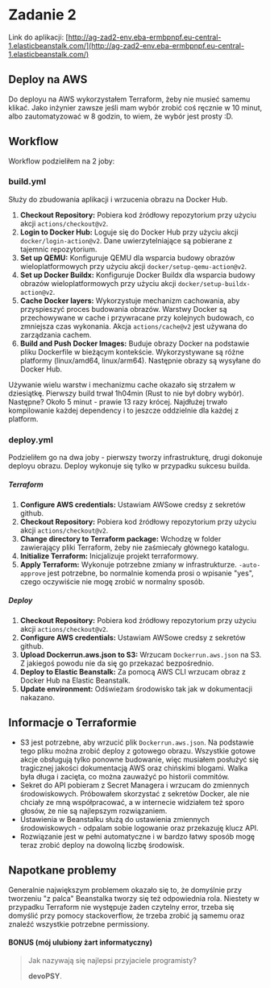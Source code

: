 # Zadanie 2

Link do
aplikacji: [http://ag-zad2-env.eba-ermbpnpf.eu-central-1.elasticbeanstalk.com/](http://ag-zad2-env.eba-ermbpnpf.eu-central-1.elasticbeanstalk.com/)

## Deploy na AWS

Do deployu na AWS wykorzystałem Terraform, żeby nie musieć samemu klikać. Jako inżynier zawsze jeśli mam wybór zrobić
coś ręcznie w 10 minut, albo zautomatyzować w 8 godzin, to wiem, że wybór jest prosty :D.

## Workflow

Workflow podzieliłem na 2 joby:

### build.yml

Służy do zbudowania aplikacji i wrzucenia obrazu na Docker Hub.

1. **Checkout Repository:** Pobiera kod źródłowy repozytorium przy użyciu akcji `actions/checkout@v2`.
2. **Login to Docker Hub:** Loguje się do Docker Hub przy użyciu akcji `docker/login-action@v2`. Dane uwierzytelniające
   są pobierane z tajemnic repozytorium.
3. **Set up QEMU:** Konfiguruje QEMU dla wsparcia budowy obrazów wieloplatformowych przy użyciu
   akcji `docker/setup-qemu-action@v2`.
4. **Set up Docker Buildx:** Konfiguruje Docker Buildx dla wsparcia budowy obrazów wieloplatformowych przy użyciu
   akcji `docker/setup-buildx-action@v2`.
5. **Cache Docker layers:** Wykorzystuje mechanizm cachowania, aby przyspieszyć proces budowania obrazów. Warstwy Docker
   są przechowywane w cache i przywracane przy kolejnych budowach, co zmniejsza czas wykonania. Akcja `actions/cache@v2`
   jest używana do zarządzania cachem.
6. **Build and Push Docker Images:** Buduje obrazy Docker na podstawie pliku Dockerfile w bieżącym kontekście.
   Wykorzystywane są różne platformy (linux/amd64, linux/arm64). Następnie obrazy są wysyłane do Docker Hub.

Używanie wielu warstw i mechanizmu cache okazało się strzałem w dziesiątkę. Pierwszy build trwał 1h04min (Rust to nie
był dobry wybór). Następne? Około 5 minut - prawie 13 razy krócej. Najdłużej trwało kompilowanie każdej dependency i to
jeszcze oddzielnie dla każdej z platform.

### deploy.yml

Podzieliłem go na dwa joby - pierwszy tworzy infrastrukturę, drugi dokonuje deployu obrazu. Deploy wykonuje się tylko w
przypadku sukcesu builda.

##### Terraform

1. **Configure AWS credentials:** Ustawiam AWSowe credsy z sekretów github.
2. **Checkout Repository:** Pobiera kod źródłowy repozytorium przy użyciu akcji `actions/checkout@v2`.
3. **Change directory to Terraform package:** Wchodzę w folder zawierający pliki Terraform, żeby nie zaśmiecały głównego
   katalogu.
4. **Initialize Terraform:** Inicjalizuje projekt terraformowy.
5. **Apply Terraform:** Wykonuje potrzebne zmiany w infrastrukturze. `-auto-approve` jest potrzebne, bo normalnie
   komenda prosi o wpisanie "yes", czego oczywiście nie mogę zrobić w normalny sposób.

##### Deploy

1. **Checkout Repository:** Pobiera kod źródłowy repozytorium przy użyciu akcji `actions/checkout@v2`.
2. **Configure AWS credentials:** Ustawiam AWSowe credsy z sekretów github.
3. **Upload Dockerrun.aws.json to S3:** Wrzucam `Dockerrun.aws.json` na S3. Z jakiegoś powodu nie da się go przekazać
   bezpośrednio.
4. **Deploy to Elastic Beanstalk:** Za pomocą AWS CLI wrzucam obraz z Docker Hub na Elastic Beanstalk.
5. **Update environment:** Odświeżam środowisko tak jak w dokumentacji nakazano.

## Informacje o Terraformie

- S3 jest potrzebne, aby wrzucić plik `Dockerrun.aws.json`. Na podstawie tego pliku można zrobić deploy z gotowego
  obrazu. Wszystkie gotowe akcje obsługują tylko ponowne budowanie, więc musiałem posłużyć się tragicznej jakości
  dokumentacją AWS oraz chińskimi blogami. Walka była długa i zacięta, co można zauważyć po historii commitów.
- Sekret do API pobieram z Secret Managera i wrzucam do zmiennych środowiskowych. Próbowałem skorzystać z sekretów
  Docker, ale nie chciały ze mną współpracować, a w internecie widziałem też sporo głosów, że nie są najlepszym
  rozwiązaniem.
- Ustawienia w Beanstalku służą do ustawienia zmiennych środowiskowych - odpalam sobie logowanie oraz przekazuję klucz
  API.
- Rozwiązanie jest w pełni automatyczne i w bardzo łatwy sposób mogę teraz zrobić deploy na dowolną liczbę środowisk.

## Napotkane problemy

Generalnie największym problemem okazało się to, że domyślnie przy tworzeniu "z palca" Beanstalka tworzy się też
odpowiednia rola. Niestety w przypadku Terraform nie występuje żaden czytelny error, trzeba się domyślić przy pomocy
stackoverflow, że trzeba zrobić ją samemu oraz znaleźć wszystkie potrzebne permissiony.

#### BONUS (mój ulubiony żart informatyczny)

> Jak nazywają się najlepsi przyjaciele programisty?
>
> **devoPSY**.

